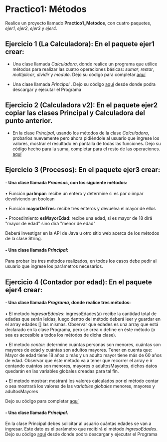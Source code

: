 # Practico1: Métodos

Realice un proyecto llamado **Practico1_Metodos**, con cuatro paquetes, *ejer1*, *ejer2*, *ejer3* y *ejer4*.

## Ejercicio 1 (La Calculadora): En el paquete **ejer1** crear:

 - Una clase llamada *Calculadora*, donde realice un programa que utilice métodos para realizar las cuatro operaciones básicas: *sumar*, *restar*, *multiplicar*, *dividir* y *modulo*. Dejo su código para completar   [aquí](src/ejer1/Calculadora.java)
 
 - Una clase llamada *Principal* . Dejo su código  [aquí](src/ejer1/Principal.java) desde donde podra descargar y ejecutar el Programa   

## Ejercicio 2 (Calculadora v2):  En el paquete **ejer2** copiar  las clases Principal y Calculadora del punto anterior.
- En la clase *Principal*, usando los métodos de la clase *Calculadora*, probarlos nuevamente pero ahora pidiéndole al usuario que ingrese los valores, mostrar el resultado en pantalla de todas las funciones. Dejo su código hecho para la suma, completar para el resto de las operaciones.  [aquí](src/ejer2/Principal.java)
 	
## Ejercicio 3 (Procesos):  En el paquete **ejer3** crear:
#### - Una clase llamada *Procesos*, con los siguiente métodos:

• Función **parImpar**: recibe un entero  y determine si es par o impar devolviendo un boolean

• Función  **mayorDeTres**: recibe tres enteros y devuelva el mayor de ellos

• Procedimiento  **esMayorEdad**: recibe una edad, si es mayor de 18 dirá "mayor de edad" sino dirá "menor de edad"

 Deberá investigar en la API de Java u otro sitio web acerca de los métodos de la clase String.


#### - Una clase llamada *Principal*:
Para probar los tres métodos realizados, en todos los casos debe pedir al usuario que ingrese los parámetros necesarios.


## Ejercicio 4 (Contador por edad):   En el paquete **ejer4** crear:
#### - Una clase llamada *Programa*, donde realice tres métodos:
•	El metodo *ingresarEdades*:  ingresoEdades(a) recibe la cantidad total de edades que serán leídas, luego dentro del método deberá  leer y guardar en el array edades [] las mismas. Observar que edades es una array que está declarado en la clase Programa, pero se crea o define en éste método (o sea es accesible a todos los métodos de dicha clase).

•	El metodo  *contar*: determine cuántas personas son menores, cuántas son mayores de edad y cuántas son adultos mayores. Tener en cuenta que: Mayor de edad tiene 18 años o más y un adulto mayor tiene más de 60  años de edad.
Observar que éste método va a tener que recorrer el array e ir contando cuántos son menores, mayores o adultosMayores, dichos datos quedarán en las variables globales creadas para tal fin.

•	El metodo  mostrar: mostrará los valores calculados por el método contar o sea mostrará los  valores de las *variables globales* menores, mayores y adultosMayores


  Dejo su código para completar   [aquí](src/ejer4/Programa.java)
  #### - Una clase llamada *Principal*. 
  En la clase Principal debes solicitar al usuario cuántas edades se van a ingresar. Este dato es el parámetro que recibirá el método *ingresoEdades*.
  Dejo su código  [aquí](src/ejer4/Principal.java) desde donde podra descargar y ejecutar el Programa 



